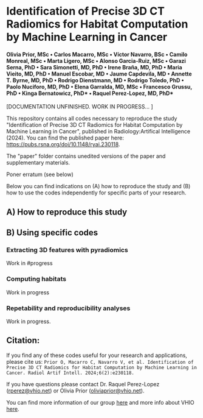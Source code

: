 # Identification of Precise 3D CT Radiomics for Habitat Computation by Machine Learning in Cancer

#### Olivia Prior, MSc  •    Carlos Macarro, MSc •   Víctor Navarro, BSc •    Camilo Monreal, MSc •    Marta Ligero, MSc •    Alonso Garcia-Ruiz, MSc  •    Garazi Serna, PhD •    Sara Simonetti, MD, PhD •    Irene Braña, MD, PhD •   Maria Vieito, MD, PhD  •    Manuel Escobar, MD •    Jaume Capdevila, MD •    Annette T. Byrne, MD, PhD •   Rodrigo Dienstmann, MD  •    Rodrigo Toledo, PhD •    Paolo Nuciforo, MD, PhD •    Elena Garralda, MD, MSc •   Francesco Grussu, PhD  •    Kinga Bernatowicz, PhD* •    Raquel Perez-Lopez, MD, PhD*

[DOCUMENTATION UNFINISHED. WORK IN PROGRESS... ]

This repository contains all codes necessary to reproduce the study "Identification of Precise 3D CT Radiomics for Habitat Computation by Machine Learning in Cancer", published in Radiology:Artifical Intelligence (2024).
You can find the published paper here: https://pubs.rsna.org/doi/10.1148/ryai.230118.

The "paper" folder contains unedited versions of the paper and supplementary materials. 

Poner erratum (see below)

Below you can find indications on (A) how to reproduce the study and (B) how to use the codes independently for specific parts of your research.

## A) How to reproduce this study

## B) Using specific codes


### Extracting 3D features with pyradiomics

Work in #progress

### Computing habitats

Work in progress

### Repetability and reproducibility analyses

Work in progress.

## Citation:
If you find any of these codes useful for your research and applications, please cite us:
`Prior O, Macarro C, Navarro V, et al. Identification of Precise 3D CT Radiomics for Habitat Computation by Machine Learning in Cancer. Radiol Artif Intell. 2024;6(2):e230118.`


If you have questions please contact  Dr. Raquel Perez-Lopez (rperez@vhio.net) or Olivia Prior (oliviaprior@vhio.net).

You can find more information of our group [here](https://radiomicsgroup.github.io/) and more info about VHIO [here](https://vhio.net/).
